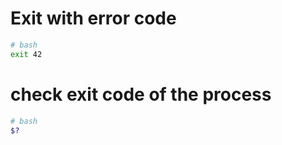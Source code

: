 # Exit with error code
```bash
# bash
exit 42
```

# check exit code of the process
```bash
# bash
$?
```
